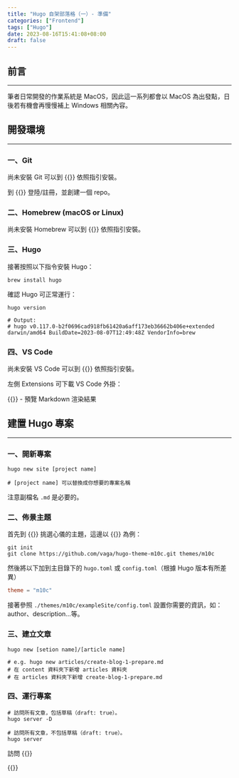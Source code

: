 ```yaml
---
title: "Hugo 自架部落格（一）- 準備"
categories: ["Frontend"]
tags: ["Hugo"]
date: 2023-08-16T15:41:08+08:00
draft: false
---
```


## 前言
---

筆者日常開發的作業系統是 MacOS，因此這一系列都會以 MacOS 為出發點，日後若有機會再慢慢補上 Windows 相關內容。

## 開發環境
---

### 一、Git

尚未安裝 Git 可以到 {{<NewTabLink href="https://w3c.hexschool.com/git/fd6f6be" title="在 Mac 上安裝 Git 流程">}} 依照指引安裝。

到 {{<NewTabLink href="https://github.com/" title="官網">}} 登陸/註冊，並創建一個 repo。

### 二、Homebrew (macOS or Linux)

尚未安裝 Homebrew 可以到 {{<NewTabLink href="https://brew.sh/index_zh-tw" title="官網">}} 依照指引安裝。

### 三、Hugo

接著按照以下指令安裝 Hugo：

```shell
brew install hugo
```

確認 Hugo 可正常運行：

```shell
hugo version

# Output:
# hugo v0.117.0-b2f0696cad918fb61420a6aff173eb36662b406e+extended darwin/amd64 BuildDate=2023-08-07T12:49:48Z VendorInfo=brew
```

### 四、VS Code

尚未安裝 VS Code 可以到 {{<NewTabLink href="https://code.visualstudio.com/" title="官網">}} 依照指引安裝。

左側 Extensions 可下載 VS Code 外掛：

{{<NewTabLink href="https://marketplace.visualstudio.com/items?itemName=shd101wyy.markdown-preview-enhanced" title="Markdown Preview Enhanced">}} - 預覽 Markdown 渲染結果

## 建置 Hugo 專案
---

### 一、開新專案

```shell
hugo new site [project name]

# [project name] 可以替換成你想要的專案名稱
```

注意副檔名 `.md` 是必要的。

### 二、佈景主題

首先到 {{<NewTabLink href="https://themes.gohugo.io/" title="官網">}} 挑選心儀的主題，這邊以 {{<NewTabLink href="https://themes.gohugo.io/themes/hugo-theme-m10c/" title="m10c">}} 為例：

```shell
git init
git clone https://github.com/vaga/hugo-theme-m10c.git themes/m10c
```

然後將以下加到主目錄下的 `hugo.toml` 或 `config.toml`（根據 Hugo 版本有所差異）

```toml
theme = "m10c"
```

接著參照 `./themes/m10c/exampleSite/config.toml` 設置你需要的資訊，如：author、description...等。

### 三、建立文章

```shell
hugo new [setion name]/[article name]

# e.g. hugo new articles/create-blog-1-prepare.md
# 在 content 資料夾下新增 articles 資料夾
# 在 articles 資料夾下新增 create-blog-1-prepare.md
```

### 四、運行專案

```shell
# 訪問所有文章，包括草稿（draft: true）。
hugo server -D

# 訪問所有文章，不包括草稿（draft: true）。
hugo server
```

訪問 {{<NewTabLink href="http://localhost:1313/" title="http://localhost:1313/">}}

{{<NextArticle href="/articles/create-blog-2-structure" article="Hugo 自架部落格（二）- 項目結構">}}